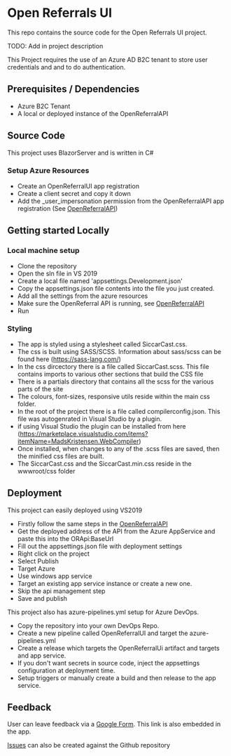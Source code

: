 # Open Referrals UI
This repo contains the source code for the Open Referrals UI project.

TODO: Add in project description

This Project requires the use of an Azure AD B2C tenant to store user credentials and 
and to do authentication.  

## Prerequisites / Dependencies
 - Azure B2C Tenant
 - A local or deployed instance of the OpenReferralAPI

## Source Code
This project uses BlazorServer and is written in C#

### Setup Azure Resources
- Create an OpenReferralUI app registration
- Create a client secret and copy it down
- Add the _user_impersonation permission from the OpenReferralAPI app registration (See [OpenReferralAPI](https://github.com/siccar/referrals-api))

## Getting started Locally

### Local machine setup
- Clone the repository
- Open the sln file in VS 2019
- Create a local file named 'appsettings.Development.json'
- Copy the appsettings.json file contents into the file you just created.
- Add all the settings from the azure resources
- Make sure the OpenReferral API is running, see [OpenReferralAPI](https://github.com/siccar/referrals-api)
- Run

### Styling
- The app is styled using a stylesheet called SiccarCast.css.
- The css is built using SASS/SCSS.  Information about sass/scss can be found here (https://sass-lang.com/)
- In the css dircectory there is a file called SiccarCast.scss.  This file contains imports to various other sections that build the CSS file
- There is a partials directory that contains all the scss for the various parts of the site
- The colours, font-sizes, responsive utils reside within the main css folder.
- In the root of the project there is a file called compilerconfig.json.  This file was autogenrated in Visual Studio by a plugin.
- if using Visual Studio the plugin can be installed from here (https://marketplace.visualstudio.com/items?itemName=MadsKristensen.WebCompiler)
- Once installed, when changes to any of the .scss files are saved, then the minified css files are built.
- The SiccarCast.css and the SiccarCast.min.css reside in the wwwroot/css folder

## Deployment
This project can easily deployed using VS2019
 - Firstly follow the same steps in the [OpenReferralAPI](https://github.com/siccar/referrals-api)
 - Get the deployed address of the API from the Azure AppService and paste this into the ORApi:BaseUrl
 - Fill out the appsettings.json file with deployment settings
 - Right click on the project
 - Select Publish
 - Target Azure
 - Use windows app service
 - Target an existing app service instance or create a new one.
 - Skip the api management step
 - Save and publish

 This project also has azure-pipelines.yml setup for Azure DevOps.
 
 - Copy the repository into your own DevOps Repo.
 - Create a new pipeline called OpenReferralUI and target the azure-pipelines.yml
 - Create a release which targets the OpenReferralUi artifact and targets and app service.
 - If you don't want secrets in source code, inject the appsettings configuration at deployment time.
 - Setup triggers or manually create a build and then release to the app service.

## Feedback
User can leave feedback via a [Google Form](https://docs.google.com/forms/d/e/1FAIpQLSfw5D-YCGzu8SDMhkmxqzJSu1KJJx-hYaRuLnrnU_Um7ILyxw/viewform).
This link is also embedded in the app. 

[Issues](https://github.com/siccar/referrals-ui/issues) can also be created against the Github repository 

